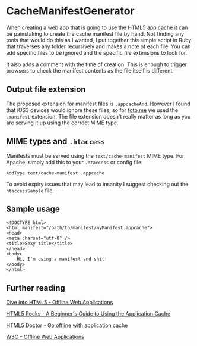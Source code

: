 # CacheManifestGenerator

When creating a web app that is going to use the HTML5 app cache it can be painstaking to create the cache manifest file by hand. Not finding any tools that would do this as I wanted, I put together this simple script in Ruby that traverses any folder recursively and makes a note of each file. You can add specific files to be ignored and the specific file extensions to look for.

It also adds a comment with the time of creation. This is enough to trigger browsers to check the manifest contents as the file itself is different.

## Output file extension

The proposed extension for manifest files is `.appcacheAnd`. However I found that iOS3 devices would ignore these files, so for [fotb.me](http://fotb.me) we used the `.manifest` extension. The file extension doesn't really matter as long as you are serving it up using the correct MIME type.

## MIME types and `.htaccess`

Manifests must be served using the `text/cache-manifest` MIME type. For Apache, simply add this to your `.htaccess` or config file:

	AddType text/cache-manifest .appcache

To avoid expiry issues that may lead to insanity I suggest checking out the `htaccessSample` file.

## Sample usage
	<!DOCTYPE html>
	<html manifest="/path/to/manifest/myManifest.appcache">
	<head>
	<meta charset="utf-8" />
	<title>Sexy title</title>
	</head>
	<body>
		Hi, I'm using a manifest and shit!
	</body>
	</html>

## Further reading

[Dive into HTML5 - Offline Web Applications](http://diveintohtml5.org/offline.html)

[HTML5 Rocks - A Beginner's Guide to Using the Application Cache](http://www.html5rocks.com/en/tutorials/appcache/beginner/)

[HTML5 Doctor - Go offline with application cache](http://html5doctor.com/go-offline-with-application-cache/)

[W3C - Offline Web Applications](http://www.w3.org/TR/offline-webapps/)